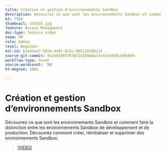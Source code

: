 ```yaml
---
title: Création et gestion d’environnements Sandbox
description: Découvrez ce que sont les environnements Sandbox et comment faire la distinction entre les environnements Sandbox de développement et de production. Découvrez comment créer, réinitialiser et supprimer des environnements Sandbox.
kt: 7568
thumbnail: 334355.jpg
feature: Access Management
doc-type: feature video
team: PM
role: Admin
level: Beginner
exl-id: b1ad3aa7-2b58-4a9f-8c5c-085126586c11
source-git-commit: 9e2e92007783b714200a8a37e3144436cb96d6dc
workflow-type: tm+mt
source-wordcount: '50'
ht-degree: 100%

---
```


# Création et gestion d’environnements Sandbox

Découvrez ce que sont les environnements Sandbox et comment faire la distinction entre les environnements Sandbox de développement et de production. Découvrez comment créer, réinitialiser et supprimer des environnements Sandbox.

>[!VIDEO](https://video.tv.adobe.com/v/334355?quality=12)
